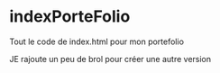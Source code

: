 # indexPorteFolio
Tout le code de index.html pour mon portefolio

JE rajoute un peu de brol pour créer une autre version
